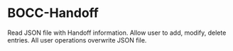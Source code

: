 # BOCC-Handoff

Read JSON file with Handoff information.
Allow user to add, modify, delete entries.
All user operations overwrite JSON file.
